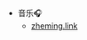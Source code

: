 <!-- _navbar.md -->

* 音乐🎧
  <!-- * [CSDN](https://blog.csdn.net/Bzmer) -->
  <!-- * [Github](https://github.com/EZ4Jam1n) -->
  * [zheming.link](http://zheming.link)
  <!-- * [掘金地址](https://juejin.cn/user/2770425031690333/posts) -->
  <!-- * [Gitee地址](https://gitee.com/ysgdaydayup) -->


<!-- * 友情链接
  * [Docsify](https://docsify.js.org/#/)
  * [博客园](https://www.cnblogs.com/)
  * [Markdown 基本语法](https://markdown.com.cn/basic-syntax/) -->

